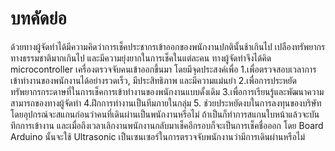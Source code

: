 # บทคัดย่อ
ด้วยทางผู้จัดทำได้มีความคิดว่าการเช็คประชากรเข้าออกของพนักงานปกตินั้นช้าเกินไป เปลืองทรัพยากรทางธรรมชาติมากเกินไป และมีความยุ่งยากในการเช็คในแต่ละคน ทางผู้จัดทำจึงได้คิด microcontroller เครื่องตรวจจับคนเข้าออกขึ้นมา โดยมีจุดประสงค์เพื่อ 1.เพื่อตรวจสอบเวลาการเข้าทำงานของพนักงานได้อย่างรวดเร็ว, มีประสิทธิภาพ และมีความแม่นยำ
 2.เพื่อการประหยัดทรัพยากรกระดาษที่ในการเช็คการเข้าทำงานของพนักงานแบบดั้งเดิม 3.เพื่อการเรียนรู้และพัฒนาความสามารถของทางผู้จัดทำ 4.ฝึกการทำงานเป็นทีมภายในกลุ่ม 5. ช่วยประหยัดงบในการลงทุนของบริษัท โดยอุปกรณ์จะสแกนก่อนว่าคนที่เดินผ่านเป็นพนักงานหรือไม่ ถ้าเป็นก็ทำการสแกนใบหน้าแล้วจะบันทึกการเข้างาน และเมื่อถึงเวลาเลิกงานพนักงานกลับมาเช็คอีกรอบก็จะเป็นการเช็คชื่อออก โดย Board Arduino นั้นจะใช้ Ultrasonic เป็นเซนเซอร์ในการตรวจจับพนักงานว่ามีการเดินผ่านหรือไม่
